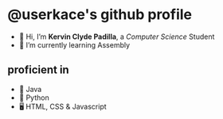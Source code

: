 # @userkace's github profile

- 👋 Hi, I’m __Kervin Clyde Padilla__, a _Computer Science_ Student
- 🌱 I’m currently learning Assembly

## proficient in
- 🌱 Java
- 🐍 Python
- 🖥️ HTML, CSS & Javascript

<!---
userkace/userkace is a ✨ special ✨ repository because its `README.md` (this file) appears on your GitHub profile.
You can click the Preview link to take a look at your changes.
--->
